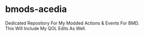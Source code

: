 # bmods-acedia
Dedicated Repository For My Modded Actions &amp; Events For BMD.  
This Will Include My QOL Edits As Well.
